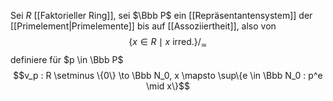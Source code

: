 Sei $R$ [[Faktorieller Ring]], sei $\Bbb P$ ein [[Repräsentantensystem]] der [[Primelement|Primelemente]] bis auf [[Assoziiertheit]], also von 
$$\{x \in R \mid x \text{ irred.}\}/_\simeq$$
definiere für $p \in \Bbb P$
$$v_p : R \setminus \{0\} \to \Bbb N_0, x \mapsto \sup\{e \in \Bbb N_0 : p^e \mid x\}$$
